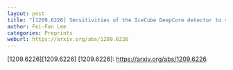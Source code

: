 ```yaml
---
layout: post
title: "[1209.6226] Sensitivities of the IceCube DeepCore detector to signatures of low-mass dark matter in the Galactic halo"
author: Fei-Fan Lee
categories: Preprints
weburl: https://arxiv.org/abs/1209.6226
---
```


[1209.6226][1209.6226]
[1209.6226]: https://arxiv.org/abs/1209.6226
